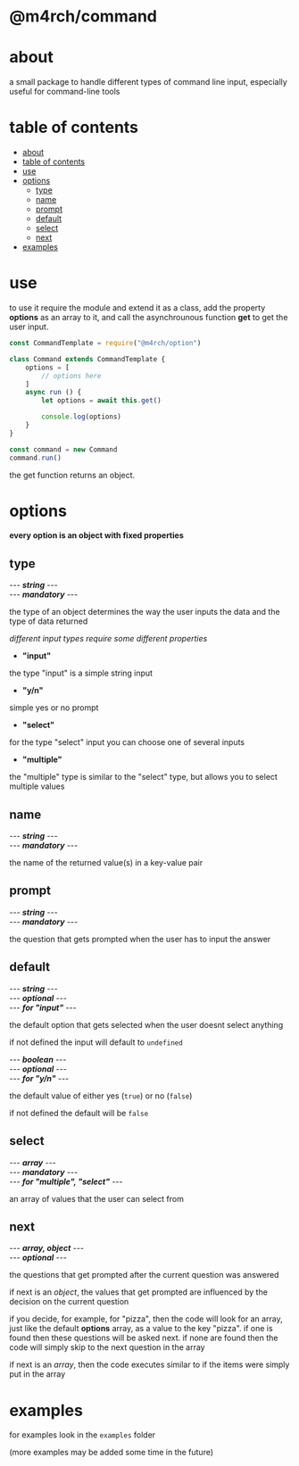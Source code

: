 <!-- omit in toc -->
# @m4rch/command

# about

a small package to handle different types of command line input, especially useful for command-line tools

# table of contents

- [about](#about)
- [table of contents](#table-of-contents)
- [use](#use)
- [options](#options)
	- [type](#type)
	- [name](#name)
	- [prompt](#prompt)
	- [default](#default)
	- [select](#select)
	- [next](#next)
- [examples](#examples)

# use

to use it require the module and extend it as a class, add the property **options** as an array to it, and call the asynchrounous function **get** to get the user input.

```js
const CommandTemplate = require("@m4rch/option")

class Command extends CommandTemplate {
	options = [
		// options here
	]
	async run () {
		let options = await this.get()

		console.log(options)
	}
}

const command = new Command
command.run()

```

the get function returns an object.

# options

**every option is an object with fixed properties**

## type

\--- ***string*** ---  
\--- ***mandatory*** ---

the type of an object determines the way the user inputs the data and the type of data returned

*different input types require some different properties*

- **"input"**

the type "input" is a simple string input

- **"y/n"**

simple yes or no prompt

- **"select"**

for the type "select" input you can choose one of several inputs

- **"multiple"**

the "multiple" type is similar to the "select" type, but allows you to select multiple values

## name

\--- ***string*** ---  
\--- ***mandatory*** ---

the name of the returned value(s) in a key-value pair

## prompt

\--- ***string*** ---  
\--- ***mandatory*** ---

the question that gets prompted when the user has to input the answer

## default

\--- ***string*** ---  
\--- ***optional*** ---  
\--- ***for "input"*** ---

the default option that gets selected when the user doesnt select anything

if not defined the input will default to `undefined`

\--- ***boolean*** ---  
\--- ***optional*** ---  
\--- ***for "y/n"*** ---

the default value of either yes (`true`) or no (`false`)

if not defined the default will be `false`

## select

\--- ***array*** ---  
\--- ***mandatory*** ---  
\--- ***for "multiple", "select"*** ---

an array of values that the user can select from

## next

\--- ***array, object*** ---  
\--- ***optional*** ---  

the questions that get prompted after the current question was answered

if next is an *object*, the values that get prompted are influenced by the decision on the current question

if you decide, for example, for "pizza", then the code will look for an array, just like the default **options** array, as a value to the key "pizza". if one is found then these questions will be asked next. if none are found then the code will simply skip to the next question in the array

if next is an *array*, then the code executes similar to if the items were simply put in the array

# examples

for examples look in the `examples` folder

(more examples may be added some time in the future)
